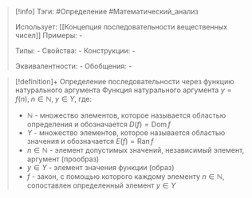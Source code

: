 > [!info]
> Тэги: #Определение #Математический_анализ   
> 
> Использует: [[Концепция последовательности вещественных чисел]]
> Примеры: *-*
> 
> Типы: *-*
> Свойства: *-*
> Конструкции: *-*
> 
> Эквивалентности: *-*
> Обобщения: *-*

> [!definition]+ Определение последовательности через функцию натурального аргумента
> Функция натурального аргумента $y = f(n), \; n \in \mathbb N, \; y \in Y$, где:
> * $\mathbb N$ - множество элементов, которое называется областью определения и обозначается $D(f) = \operatorname{Dom} f$
> * $Y$ - множество элементов, которое называется областью значения и обозначается $E(f) = \operatorname{Ran} f$
> * $n \in \mathbb N$ - элемент допустимых значений, независимый элемент, аргумент (прообраз)
> * $y \in Y$ - элемент значения функции (образ)
> * $f$ - закон, с помощью которого каждому элементу $n \in \mathbb N$, сопоставлен определенный элемент $y \in Y$